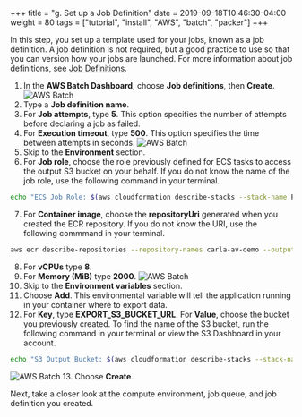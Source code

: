 +++
title = "g. Set up a Job Definition"
date = 2019-09-18T10:46:30-04:00
weight = 80
tags = ["tutorial", "install", "AWS", "batch", "packer"]
+++

In this step, you set up a template used for your jobs, known as a job definition. A job definition is not required, but a good practice to use so that you can version how your jobs are launched. For more information about job definitions, see [Job Definitions](https://docs.aws.amazon.com/batch/latest/userguide/job_definitions.html).

1. In the **AWS Batch Dashboard**, choose **Job definitions**, then **Create**.
![AWS Batch](/images/aws-batch/batch10.png)
2. Type a **Job definition name**.
3. For **Job attempts**, type **5**. This option specifies the number of attempts before declaring a job as failed.
4. For **Execution timeout**, type **500**. This option specifies the time between attempts in seconds.
![AWS Batch](/images/aws-batch/batch11.png)
5. Skip to the **Environment** section.
6. For **Job role**, choose the role previously defined for ECS tasks to access the output S3 bucket on your behalf. If you do not know the name of the job role, use the following command in your terminal.
```bash
echo "ECS Job Role: $(aws cloudformation describe-stacks --stack-name PrepAVWorkshop --output text --query 'Stacks[0].Outputs[?OutputKey == `ECSTaskPolicytoS3`].OutputValue')"
```
7. For **Container image**, choose the **repositoryUri** generated when you created the ECR repository. If you do not know the URI, use the following commmand in your terminal.
```bash
aws ecr describe-repositories --repository-names carla-av-demo --output text --query 'repositories[0].[repositoryUri]'
```
8. For **vCPUs** type **8**.
9. For **Memory (MiB)** type **2000**.
![AWS Batch](/images/aws-batch/batch12.png)
10. Skip to the **Environment variables** section.
11. Choose **Add**. This environmental variable will tell the application running in your container where to export data.
12. For **Key**, type **EXPORT_S3_BUCKET_URL**. For **Value**, choose the bucket you previously created. To find the name of the S3 bucket, run the following command in your terminal or view the S3 Dashboard in your account.
```bash
echo "S3 Output Bucket: $(aws cloudformation describe-stacks --stack-name PrepAVWorkshop --output text --query 'Stacks[0].Outputs[?OutputKey == `OutputBucket`].OutputValue')"
```
![AWS Batch](/images/aws-batch/batch13.png)
13. Choose **Create**.

Next, take a closer look at the compute environment, job queue, and job definition you created.
